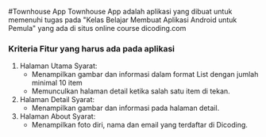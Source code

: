 #Townhouse App
Townhouse App adalah aplikasi yang dibuat untuk memenuhi tugas pada "Kelas Belajar Membuat Aplikasi Android untuk Pemula" yang ada di situs online course dicoding.com

### Kriteria Fitur yang harus ada pada aplikasi
1. Halaman Utama
Syarat:
	- Menampilkan gambar dan informasi dalam format List dengan jumlah minimal 10 item
	- Memunculkan halaman detail ketika salah satu item di tekan.
2. Halaman Detail
Syarat:
	- Menampilkan gambar dan informasi pada halaman detail.
3. Halaman About
Syarat:
	- Menampilkan foto diri, nama dan email yang terdaftar di Dicoding.
